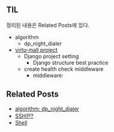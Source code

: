 ## TIL
정리된 내용은 Related Posts에 있다.

- algorithm
    - dp_night_dialer
- [virtu-mall project](https://github.com/f-lab-edu/virtu-mall/)
    - Django project setting
        - Django structure best practice
    - create health check middleware
        - middleware: 

    
## Related Posts
- [algorithm: dp_night_dialer](https://github.com/aohus/TIL/blob/main/algorithm/DynamicProgramming/dp_night_dialer.ipynb)
- [SSH란?](https://github.com/aohus/TIL/blob/main/network/SSH란?.md)
- [Shell](https://github.com/aohus/TIL/blob/main/os/Shell.md)